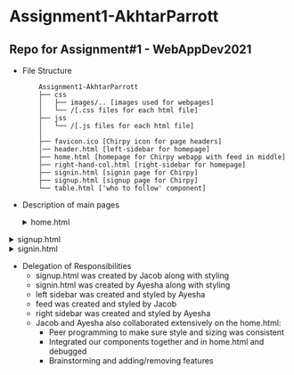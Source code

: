 # Assignment1-AkhtarParrott
## Repo for Assignment#1 - WebAppDev2021

- File Structure
    ```
        Assignment1-AkhtarParrott
        ├── css
        │   ├── images/.. [images used for webpages]
        │   └── /[.css files for each html file]
        ├── jss
        │   └── /[.js files for each html file]
        │   
        ├── favicon.ico [Chirpy icon for page headers]
        │── header.html [left-sidebar for homepage]
        ├── home.html [homepage for Chirpy webapp with feed in middle]
        ├── right-hand-col.html [right-sidebar for homepage]
        ├── signin.html [signin page for Chirpy]
        ├── signup.html [signup page for Chirpy]
        └── table.html ['who to follow' component]
    ```
- Description of main pages
    <details><summary>home.html </summary>

    This is the homepage the user will see once logged into the Chirpy webapp (our version of Twitter).
    Its basic structure is as follows:
        <details>
        <summary>1. Left sidebar</summary>

    - (Home)
    - (#Explore)
    - (Notifications)
    - (Messages)
    - (Bookmarks)
    - (Profile)
    - (Settings)
    - (Chirp)
            
        </details>

        <details>
        <summary>2. Feed</summary>

      - (Home header)
      - (ChirpBox)
      - (Feed which contains mockdata of Chirpy posts)

        </details>

        <details>
        <summary>3. Right sidebar</summary>

        - (Search box)
        - (News)
        - (Who to Follow)
        </details>

    </details>

    <details>
    <summary>signup.html</summary>

    Signup Page for Chirpy - all requirements met as specified for Assignment#1.
    We did not add the left-navbar for signup.html because that should only be accessed by a logged in user.
    </details>

    <details>
    <summary>signin.html</summary>

    Signin Page for Chirpy - all requirements met as specified for Assignment#1.
    We did not add the left-navbar for signin.html because that should only be accessed by a logged in user.
    </details>

  - Delegation of Responsibilities
    - signup.html was created by Jacob along with styling
    - signin.html was created by Ayesha along with styling
    - left sidebar was created and styled by Ayesha
    - feed was created and styled by Jacob
    - right sidebar was created and styled by Ayesha
    - Jacob and Ayesha also collaborated extensively on the home.html:
      - Peer programming to make sure style and sizing was consistent
      - Integrated our components together and in home.html and debugged
      - Brainstorming and adding/removing features